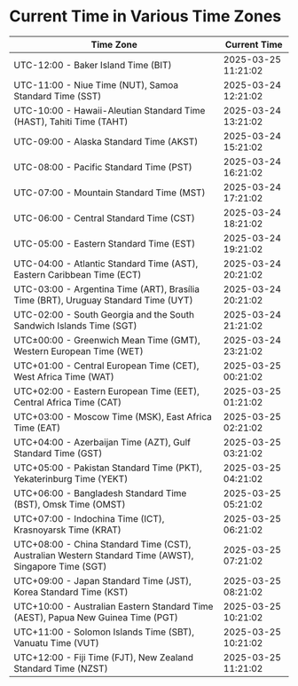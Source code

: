 # Current Time in Various Time Zones

| Time Zone | Current Time |
|-----------|--------------|
| UTC-12:00 - Baker Island Time (BIT) | 2025-03-25 11:21:02 |
| UTC-11:00 - Niue Time (NUT), Samoa Standard Time (SST) | 2025-03-24 12:21:02 |
| UTC-10:00 - Hawaii-Aleutian Standard Time (HAST), Tahiti Time (TAHT) | 2025-03-24 13:21:02 |
| UTC-09:00 - Alaska Standard Time (AKST) | 2025-03-24 15:21:02 |
| UTC-08:00 - Pacific Standard Time (PST) | 2025-03-24 16:21:02 |
| UTC-07:00 - Mountain Standard Time (MST) | 2025-03-24 17:21:02 |
| UTC-06:00 - Central Standard Time (CST) | 2025-03-24 18:21:02 |
| UTC-05:00 - Eastern Standard Time (EST) | 2025-03-24 19:21:02 |
| UTC-04:00 - Atlantic Standard Time (AST), Eastern Caribbean Time (ECT) | 2025-03-24 20:21:02 |
| UTC-03:00 - Argentina Time (ART), Brasília Time (BRT), Uruguay Standard Time (UYT) | 2025-03-24 20:21:02 |
| UTC-02:00 - South Georgia and the South Sandwich Islands Time (SGT) | 2025-03-24 21:21:02 |
| UTC±00:00 - Greenwich Mean Time (GMT), Western European Time (WET) | 2025-03-24 23:21:02 |
| UTC+01:00 - Central European Time (CET), West Africa Time (WAT) | 2025-03-25 00:21:02 |
| UTC+02:00 - Eastern European Time (EET), Central Africa Time (CAT) | 2025-03-25 01:21:02 |
| UTC+03:00 - Moscow Time (MSK), East Africa Time (EAT) | 2025-03-25 02:21:02 |
| UTC+04:00 - Azerbaijan Time (AZT), Gulf Standard Time (GST) | 2025-03-25 03:21:02 |
| UTC+05:00 - Pakistan Standard Time (PKT), Yekaterinburg Time (YEKT) | 2025-03-25 04:21:02 |
| UTC+06:00 - Bangladesh Standard Time (BST), Omsk Time (OMST) | 2025-03-25 05:21:02 |
| UTC+07:00 - Indochina Time (ICT), Krasnoyarsk Time (KRAT) | 2025-03-25 06:21:02 |
| UTC+08:00 - China Standard Time (CST), Australian Western Standard Time (AWST), Singapore Time (SGT) | 2025-03-25 07:21:02 |
| UTC+09:00 - Japan Standard Time (JST), Korea Standard Time (KST) | 2025-03-25 08:21:02 |
| UTC+10:00 - Australian Eastern Standard Time (AEST), Papua New Guinea Time (PGT) | 2025-03-25 10:21:02 |
| UTC+11:00 - Solomon Islands Time (SBT), Vanuatu Time (VUT) | 2025-03-25 10:21:02 |
| UTC+12:00 - Fiji Time (FJT), New Zealand Standard Time (NZST) | 2025-03-25 11:21:02 |
